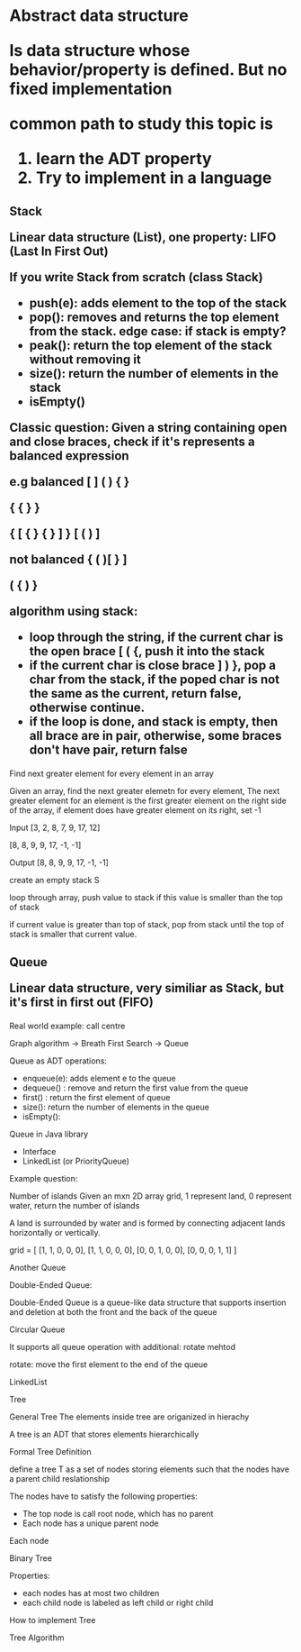 <H1>
Abstract data structure

Is data structure whose behavior/property is defined. But no fixed implementation

common path to study this topic is 
1. learn the ADT property
2. Try to implement in a language


</H1>

<H2>
Stack

Linear data structure (List), one property: LIFO (Last In First Out)

If you write Stack from scratch (class Stack)
- push(e): adds element to the top of the stack
- pop(): removes and returns the top element from the stack. edge case: if stack is empty?
- peak(): return the top element of the stack without removing it
- size(): return the number of elements in the stack
- isEmpty()


Classic question:
Given a string containing open and close braces, check if it's represents a balanced expression


e.g balanced
[ ] ( ) { }

{ { } }

{ [ { } { } ] } [ ( ) ]

not balanced
{ ( )[ } ]

( { ) }

algorithm using stack:
- loop through the string, if the current char is the open brace [ ( {, push it into the stack
- if the current char is close brace ] ) }, pop a char from the stack, if the poped char is not the same as the current, return false, otherwise continue.
- if the loop is done, and stack is empty, then all brace are in pair, otherwise, some braces don't have pair, return false
</H2>


Find next greater element for every element in an array

Given an array, find the next greater elemetn for every element, The next greater element for an element is the first greater element on the right side of the array, if element does have greater element on its right, set -1

Input
[3, 2, 8, 7, 9, 17, 12]

[8, 8, 9, 9, 17, -1, -1]


Output
[8, 8, 9, 9, 17, -1, -1]

create an empty stack S

loop through array, push value to stack if this value is smaller than the top of stack

if current value is greater than top of stack, pop from stack until the top of stack is smaller that current value.


<H2>
Queue

Linear data structure, very similiar as Stack, but it's first in first out (FIFO)
</H2>

Real world example: call centre

Graph algorithm -> Breath First Search -> Queue

Queue as ADT operations:
- enqueue(e): adds element e to the queue
- dequeue() : remove and return the first value from the queue
- first() : return the first element of queue
- size(): return the number of elements in the queue
- isEmpty(): 

Queue in Java library
- Interface
- LinkedList (or PriorityQueue)

Example question:

Number of islands
Given an mxn 2D array grid, 1 represent land, 0 represent water, return the number of islands

A land is surrounded by water and is formed by connecting adjacent lands horizontally or vertically.

grid = [
  [1, 1, 0, 0, 0],
  [1, 1, 0, 0, 0],
  [0, 0, 1, 0, 0],
  [0, 0, 0, 1, 1]
]

Another Queue

Double-Ended Queue:

Double-Ended Queue is a queue-like data structure that supports insertion and deletion at both the front and the back of the queue

Circular Queue

It supports all queue operation with additional: rotate mehtod

rotate: move the first element to the end of the queue

LinkedList


Tree

General Tree
The elements inside tree are origanized in hierachy

A tree is an ADT that stores elements hierarchically

Formal Tree Definition

define a tree T as a set of nodes storing elements such that the nodes have a parent child reslationship

The nodes have to satisfy the following properties:

- The top node is call root node, which has no parent
- Each node has a unique parent node

Each node

Binary Tree

Properties:
- each nodes has at most two children
- each child node is labeled as left child or right child

How to implement Tree

Tree Algorithm
